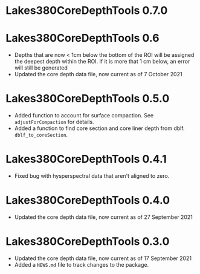 # Lakes380CoreDepthTools 0.7.0

# Lakes380CoreDepthTools 0.6

* Depths that are now < 1cm below the bottom of the ROI will be assigned the deepest depth within the ROI. If it is more that 1 cm below, an error will still be generated
* Updated the core depth data file, now current as of 7 October 2021


# Lakes380CoreDepthTools 0.5.0

* Added function to account for surface compaction. See `adjustForCompaction` for details.
* Added a function to find core section and core liner depth from dblf. `dblf_to_coreSection`. 

# Lakes380CoreDepthTools 0.4.1

* Fixed bug with hysperspectral data that aren't aligned to zero.

# Lakes380CoreDepthTools 0.4.0

* Updated the core depth data file, now current as of 27 September 2021


# Lakes380CoreDepthTools 0.3.0

* Updated the core depth data file, now current as of 17 September 2021
* Added a `NEWS.md` file to track changes to the package.
